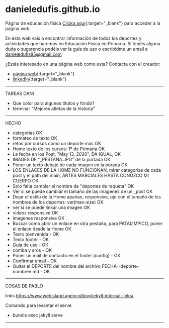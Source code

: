# danieledufis.github.io

Página de educación física
[Clicka aquí](https://danieledufis.github.io/){:target="_blank"} para acceder a la página web.

En esta web vais a encontrar información de todos los deportes y actividades que haremos en Educación Física en Primaria.
Si tenéis alguna duda o sugerencia podéis ver la guía de uso o escribidme un email a danieledufis85@gmail.com

¿Estás interesado en una página web como esta? Contacta con el creador:
- [página web](https://pablogarcia.dev/){:target="_blank"}
- [linkedIn](https://www.linkedin.com/in/prgarcia){:target="_blank"}


---
TAREAS DANI
- Que color para algunos titulos y fondo?
- terminar "Mejores atletas de la historia"

---

HECHO
- categorias OK
- formateo de texto OK
- retos por cursos como un deporte más OK
- Home texto de los cursos: 1º de Primaria OK
- La fecha en los Post, "May 13, 2020", DA IGUAL, OK
- IMAGES DE "_PESTAÑA.JPG" de la portada OK
- Poner un texto debajo de cada imagen en la porada OK
- LOS ENLACES DE LA HOME NO FUNCIONAN, mirar categorias de cada post y el path del main, ARTES MARCIALES HASTA CONOZCO MI CUERPO OK
- Solo falta cambiar el nombre de "deportes de raqueta" OK
- Ver si se puede cambiar el tamaño de las imagenes de un _post OK
- Dejar el estilo de la Home apañao, responsive, ojo con el tamaño de los nombres de los deportes: var(max-size) OK
- ver si se puede linkar una imagen OK
- videos responsive OK
- imagenes responsive OK
- Buscar como abrir un enlace en otra pestaña, para PATALIMPICO, poner el enlace desde la Home OK
- Texto bienvenida - OK
- Texto footer - OK
- Guía de uso - OK
- comba y aros - OK
- Poner un mail de contacto en el footer (config) - OK
- Confirmar email - OK
- Quitar el DEPORTE del nombre del archivo FECHA--deporte-nombree.md - OK

---

COSAS DE PABLO

links
https://www.webisland.agency/blog/jekyll-internal-links/

<!--[![An old rock in the desert](/images/0-test-pagina-principal.png "Atletismo TEST")](https://www.flickr.com/photos/beaurogers/31833779864/in/photolist-Qv3rFw-34mt9F-a9Cmfy-5Ha3Zi-9msKdv-o3hgjr-hWpUte-4WMsJ1-KUQ8N-deshUb-vssBD-6CQci6-8AFCiD-zsJWT-nNfsgB-dPDwZJ-bn9JGn-5HtSXY-6CUhAL-a4UTXB-ugPum-KUPSo-fBLNm-6CUmpy-4WMsc9-8a7D3T-83KJev-6CQ2bK-nNusHJ-a78rQH-nw3NvT-7aq2qf-8wwBso-3nNceh-ugSKP-4mh4kh-bbeeqH-a7biME-q3PtTf-brFpgb-cg38zw-bXMZc-nJPELD-f58Lmo-bXMYG-bz8AAi-bxNtNT-bXMYi-bXMY6-bXMYv)
-->

Comando para levantar el serve
- bundle exec jekyll serve


---

